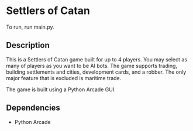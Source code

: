 # Settlers of Catan

To run, run main.py.

## Description
This is a Settlers of Catan game built for up to 4 players. You may select as many of players as you want to be AI bots. The game supports trading, building settlements and cities, development cards, and a robber. The only major feature that is excluded is maritime trade.

The game is built using a Python Arcade GUI. 

## Dependencies
* Python Arcade
